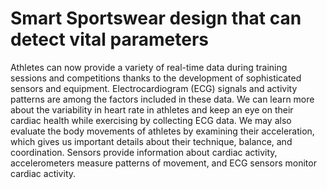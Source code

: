 # Smart Sportswear design that can detect vital parameters
Athletes can now provide a variety of real-time data during training sessions and
competitions thanks to the development of sophisticated sensors and equipment.
Electrocardiogram (ECG) signals and activity patterns are among the factors included
in these data. We can learn more about the variability in heart rate in athletes and keep
an eye on their cardiac health while exercising by collecting ECG data. We may also
evaluate the body movements of athletes by examining their acceleration, which gives
us important details about their technique, balance, and coordination. Sensors provide
information about cardiac activity, accelerometers measure patterns of movement, and
ECG sensors monitor cardiac activity.
